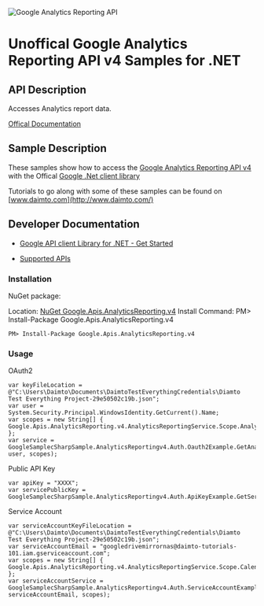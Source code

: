﻿![Google Analytics Reporting API](http://www.google.com/images/icons/product/search-32.gif)

# Unoffical Google Analytics Reporting API v4 Samples for .NET  

## API Description

Accesses Analytics report data.

[Offical Documentation](https://developers.google.com/analytics/devguides/reporting/core/v4/)

## Sample Description

These samples show how to access the [Google Analytics Reporting API v4](https://developers.google.com/analytics/devguides/reporting/core/v4/) with the Offical [Google .Net client library](https://github.com/google/google-api-dotnet-client)

Tutorials to go along with some of these samples can be found on [www.daimto.com](http://www.daimto.com/)

## Developer Documentation

* [Google API client Library for .NET - Get Started](https://developers.google.com/api-client-library/dotnet/get_started)

* [Supported APIs](https://developers.google.com/api-client-library/dotnet/apis/)

### Installation

NuGet package:

Location: [NuGet Google.Apis.AnalyticsReporting.v4](https://www.nuget.org/packages/Google.Apis.AnalyticsReporting.v4)
Install Command: PM>  Install-Package Google.Apis.AnalyticsReporting.v4

```
PM> Install-Package Google.Apis.AnalyticsReporting.v4
```

### Usage

OAuth2
```
var keyFileLocation = @"C:\Users\Daimto\Documents\DaimtoTestEverythingCredentials\Diamto Test Everything Project-29e50502c19b.json";
var user = System.Security.Principal.WindowsIdentity.GetCurrent().Name;
var scopes = new String[] { Google.Apis.AnalyticsReporting.v4.AnalyticsReportingService.Scope.AnalyticsReportingReadonly };
var service = GoogleSamplecSharpSample.AnalyticsReportingv4.Auth.Oauth2Example.GetAnalyticsReportingService(keyFileLocation, user, scopes);
```

Public API Key

```
var apiKey = "XXXX";
var servicePublicKey = GoogleSamplecSharpSample.AnalyticsReportingv4.Auth.ApiKeyExample.GetService(apiKey);
```

Service Account
```
var serviceAccountKeyFileLocation = @"C:\Users\Daimto\Documents\DaimtoTestEverythingCredentials\Diamto Test Everything Project-29e50502c19b.json";
var serviceAccountEmail = "googledrivemirrornas@daimto-tutorials-101.iam.gserviceaccount.com";
var scopes = new String[] { Google.Apis.AnalyticsReporting.v4.AnalyticsReportingService.Scope.Calendar };            
var serviceAccountService = GoogleSamplecSharpSample.AnalyticsReportingv4.Auth.ServiceAccountExample.AuthenticateServiceAccount(serviceAccountKeyFileLocation, serviceAccountEmail, scopes);
```
